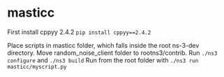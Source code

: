 # masticc

First install cppyy 2.4.2 `pip install cppyy==2.4.2`

Place scripts in masticc folder, which falls inside the root ns-3-dev directory.
Move random_noise_client folder to rootns3/contrib.
Run `./ns3 configure` and `./ns3 build`
Run from the root folder with `./ns3 run masticc/myscript.py`
